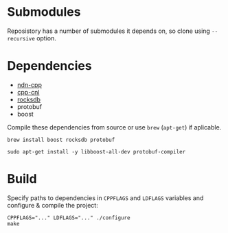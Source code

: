 # Submodules

Reposistory has a number of submodules it depends on, so clone using `--recursive` option.

# Dependencies

* [ndn-cpp](https://github.com/named-data/ndn-cpp/blob/master/INSTALL.md)
* [cpp-cnl](https://github.com/named-data/cnl-cpp/blob/master/INSTALL.md)
* [rocksdb](https://github.com/facebook/rocksdb/blob/master/INSTALL.md)
* protobuf
* boost

Compile these dependencies from source or use `brew` (`apt-get`) if aplicable.

```
brew install boost rocksdb protobuf
```

```
sudo apt-get install -y libboost-all-dev protobuf-compiler
```

# Build

Specify paths to dependencies in `CPPFLAGS` and `LDFLAGS` variables and configure & compile the project:

```
CPPFLAGS="..." LDFLAGS="..." ./configure 
make
```

